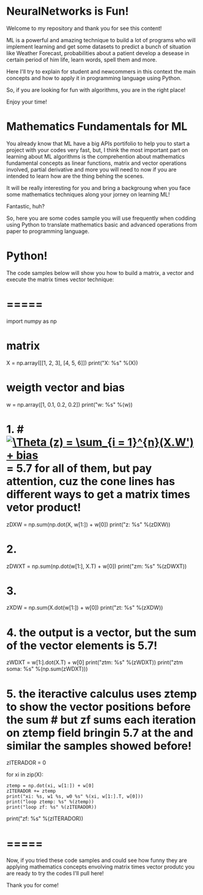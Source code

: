 # NeuralNetworks is Fun!

Welcome to my repository and thank you for see this content!

ML is a powerful and amazing technique to build a lot of programs who will implement learning and get some datasets to predict a bunch of situation
like Weather Forecast, probabilities about a patient develop a desease in certain period of him life, learn words, spell them and more.

Here I'll try to explain for student and newcommers in this context the main concepts and how to apply it in programming language using Python.

So, if you are looking for fun with algorithms, you are in the right place!

Enjoy your time!

# Mathematics Fundamentals for ML

You already know that ML have a big APIs portifolio to help you to start a project with your codes very fast, but, I think the most important part on learning about ML algorithms is the comprehention about mathematics fundamental concepts as linear functions, matrix and vector operations involved, partial derivative and more you will need to now if you are intended to learn how are the thing behing the scenes.

It will be really interesting for you and bring a backgroung when you face some mathematics techniques along your jorney on learning ML!

Fantastic, huh?

So, here you are some codes sample you will use frequently when codding using Python to translate mathematics basic and advanced operations from paper to programming language.

# Python!

The code samples below will show you how to build a matrix, a vector and execute the matrix times vector technique:

# =====
import numpy as np



# matrix
X = np.array([[1, 2, 3], [4, 5, 6]])
print("X: %s" %(X))

# weigth vector and bias
w = np.array([1, 0.1, 0.2, 0.2])
print("w: %s" %(w))

# 1. # <a href="https://www.codecogs.com/eqnedit.php?latex=\Theta&space;(z)&space;=&space;\sum_{i&space;=&space;1}^{n}(X.W')&space;&plus;&space;bias" target="_blank"><img src="https://latex.codecogs.com/gif.latex?\Theta&space;(z)&space;=&space;\sum_{i&space;=&space;1}^{n}(X.W')&space;&plus;&space;bias" title="\Theta (z) = \sum_{i = 1}^{n}(X.W') + bias" /></a> = 5.7 for all of them, but pay attention, cuz the cone lines has different ways to get a matrix times vetor product!
zDXW = np.sum(np.dot(X, w[1:]) + w[0]) 
print("z: %s" %(zDXW))

# 2.
zDWXT = np.sum(np.dot(w[1:], X.T) + w[0]) 
print("zm: %s" %(zDWXT))

# 3.
zXDW =  np.sum(X.dot(w[1:]) + w[0]) 
print("zt: %s" %(zXDW))

# 4. the output is a vector, but the sum of the vector elements is 5.7!
zWDXT =  w[1:].dot(X.T) + w[0] 
print("ztm: %s" %(zWDXT))
print("ztm soma: %s" %(np.sum(zWDXT)))

# 5. the iteractive calculus uses ztemp to show the vector positions before the sum # but zf sums each iteration on ztemp field bringin 5.7 at the and similar the samples showed before!
zITERADOR = 0


for xi in zip(X):
    
    ztemp = np.dot(xi, w[1:]) + w[0]
    zITERADOR += ztemp
    print("xi: %s, w1 %s, w0 %s" %(xi, w[1:].T, w[0]))
    print("loop ztemp: %s" %(ztemp))
    print("loop zf: %s" %(zITERADOR))

print("zf: %s" %(zITERADOR))

# =====

Now, if you tried these code samples and could see how funny they are applying mathematics concepts envolving matrix times vector produtc you are ready to try the codes I'll pull here!

Thank you for come!
